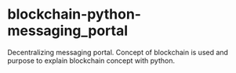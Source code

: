# blockchain-python-messaging_portal
Decentralizing messaging portal. Concept of blockchain is used and purpose to explain blockchain concept with python.
